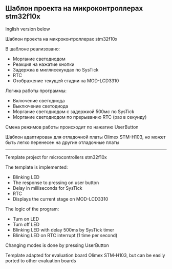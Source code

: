 Шаблон проекта на микроконтроллерах stm32f10x
-----------

Inglish version below

Шаблон проекта на микроконтроллерах stm32f10x

В шаблоне реализовано:

* Моргание светодиодом
* Реакция на нажатие кнопки
* Задержка в миллисекундах по SysTick
* RTC
* Отображение текущей стадии на MOD-LCD3310


Логика работы программы:

* Включение светодиода
* Выключение светодиода
* Моргание светодиодом с задержкой 500мс по SysTick
* Моргание светодиодом по прерыванию RTC (раз в секунду)

Смена режимов работы происходит по нажатию UserButton

Шаблон адаптирован для отладочной платы Olimex STM-H103, но может быть легко перенесен на другие отладочные платы

-----------

Template project for microcontrollers stm32f10x

The template is implemented:

* Blinking LED
* The response to pressing on user button
* Delay in milliseconds for SysTick
* RTC
* Displays the current stage on MOD-LCD3310


The logic of the program:

* Turn on LED
* Turn off LED
* Blinking LED with delay 500ms by SysTick timer
* Blinking LED on RTC interrupt (1 time per second)

Changing modes is done by pressing UserButton

Template adapted for evaluation board Olimex STM-H103, but can be easily ported to other evaluation boards
